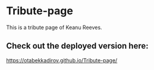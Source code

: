 # Tribute-page

This is a tribute page of Keanu Reeves.

## Check out the deployed version here:
https://otabekkadirov.github.io/Tribute-page/

